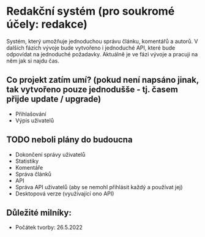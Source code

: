 # Redakční systém (pro soukromé účely: redakce)
Systém, který umožňuje jednoduchou správu článku, komentářů a autorů.
V dalších fázích vývoje bude vytvořeno i jednoduché API, které bude odpovídat na jednoduché požadavky.
Aktuálně je ve fázi vývoje a pracuji na něm jak si najdu čas.

## Co projekt zatím umí? (pokud není napsáno jinak, tak vytvořeno pouze jednodušše - tj. časem přijde update / upgrade)
 - Přihlašování
 - Výpis uživatelů

## TODO neboli plány do budoucna
 - Dokončení správy uživatelů
 - Statistiky
 - Komentáře
 - Správa článků
 - API
 - Správa API uživatelů (aby se nemohl přihlásit každý a používat jej)
 - Desktopová verze (využívající ono API)

## Důležité milníky:
 - Počátek tvorby: 26.5.2022

